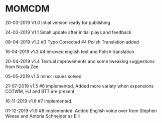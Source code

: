 # MOMCDM

20-03-2019 V1.0 Intial version ready for publishing

24-03-2019 V1.1 Small update after initial plays and feedback

08-04-2019 v1.2 #3 Typo Corrected #4 Polish Translation added

16-04-2019 v1.3 #4 imrpved english text and Polish translation

20-04-2019 v1.4 Textual improvements and some tweaking suggestions from Nicola Zee

05-05-2019 v1.5 minor issues solved

21-07-2019 v1.5 #6 implemented, Added more variaty when expensions COTWM, HJ and BTT are present

16-11-2019 v1.6 #7 implemented.

01-12-2019 v1.9 #8 implemented. Added English voice over from Stephen Weese and Ambria Schneider as Elli
